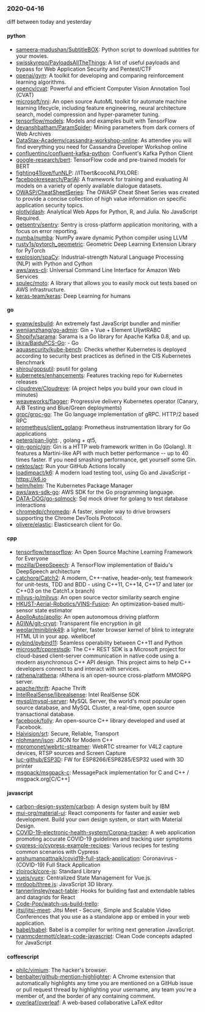 ### 2020-04-16
diff between today and yesterday

#### python
* [sameera-madushan/SubtitleBOX](https://github.com/sameera-madushan/SubtitleBOX): Python script to download subtitles for your movies.
* [swisskyrepo/PayloadsAllTheThings](https://github.com/swisskyrepo/PayloadsAllTheThings): A list of useful payloads and bypass for Web Application Security and Pentest/CTF
* [openai/gym](https://github.com/openai/gym): A toolkit for developing and comparing reinforcement learning algorithms.
* [opencv/cvat](https://github.com/opencv/cvat): Powerful and efficient Computer Vision Annotation Tool (CVAT)
* [microsoft/nni](https://github.com/microsoft/nni): An open source AutoML toolkit for automate machine learning lifecycle, including feature engineering, neural architecture search, model compression and hyper-parameter tuning.
* [tensorflow/models](https://github.com/tensorflow/models): Models and examples built with TensorFlow
* [devanshbatham/ParamSpider](https://github.com/devanshbatham/ParamSpider): Mining parameters from dark corners of Web Archives
* [DataStax-Academy/cassandra-workshop-online](https://github.com/DataStax-Academy/cassandra-workshop-online): As attendee you will find everything you need for Cassandra Developer Workshop online
* [confluentinc/confluent-kafka-python](https://github.com/confluentinc/confluent-kafka-python): Confluent's Kafka Python Client
* [google-research/bert](https://github.com/google-research/bert): TensorFlow code and pre-trained models for BERT
* [fighting41love/funNLP](https://github.com/fighting41love/funNLP): //ITbert&cocoNLPXLORE:
* [facebookresearch/ParlAI](https://github.com/facebookresearch/ParlAI): A framework for training and evaluating AI models on a variety of openly available dialogue datasets.
* [OWASP/CheatSheetSeries](https://github.com/OWASP/CheatSheetSeries): The OWASP Cheat Sheet Series was created to provide a concise collection of high value information on specific application security topics.
* [plotly/dash](https://github.com/plotly/dash): Analytical Web Apps for Python, R, and Julia. No JavaScript Required.
* [getsentry/sentry](https://github.com/getsentry/sentry): Sentry is cross-platform application monitoring, with a focus on error reporting.
* [numba/numba](https://github.com/numba/numba): NumPy aware dynamic Python compiler using LLVM
* [rusty1s/pytorch_geometric](https://github.com/rusty1s/pytorch_geometric): Geometric Deep Learning Extension Library for PyTorch
* [explosion/spaCy](https://github.com/explosion/spaCy):  Industrial-strength Natural Language Processing (NLP) with Python and Cython
* [aws/aws-cli](https://github.com/aws/aws-cli): Universal Command Line Interface for Amazon Web Services
* [spulec/moto](https://github.com/spulec/moto): A library that allows you to easily mock out tests based on AWS infrastructure.
* [keras-team/keras](https://github.com/keras-team/keras): Deep Learning for humans

#### go
* [evanw/esbuild](https://github.com/evanw/esbuild): An extremely fast JavaScript bundler and minifier
* [wenjianzhang/go-admin](https://github.com/wenjianzhang/go-admin): Gin + Vue + Element UIjwtRABC
* [Shopify/sarama](https://github.com/Shopify/sarama): Sarama is a Go library for Apache Kafka 0.8, and up.
* [iikira/BaiduPCS-Go](https://github.com/iikira/BaiduPCS-Go):  - Go
* [aquasecurity/kube-bench](https://github.com/aquasecurity/kube-bench): Checks whether Kubernetes is deployed according to security best practices as defined in the CIS Kubernetes Benchmark
* [shirou/gopsutil](https://github.com/shirou/gopsutil): psutil for golang
* [kubernetes/enhancements](https://github.com/kubernetes/enhancements): Features tracking repo for Kubernetes releases
* [cloudreve/Cloudreve](https://github.com/cloudreve/Cloudreve):  (A project helps you build your own cloud in minutes)
* [weaveworks/flagger](https://github.com/weaveworks/flagger): Progressive delivery Kubernetes operator (Canary, A/B Testing and Blue/Green deployments)
* [grpc/grpc-go](https://github.com/grpc/grpc-go): The Go language implementation of gRPC. HTTP/2 based RPC
* [prometheus/client_golang](https://github.com/prometheus/client_golang): Prometheus instrumentation library for Go applications
* [peterq/pan-light](https://github.com/peterq/pan-light): , golang + qt5, 
* [gin-gonic/gin](https://github.com/gin-gonic/gin): Gin is a HTTP web framework written in Go (Golang). It features a Martini-like API with much better performance -- up to 40 times faster. If you need smashing performance, get yourself some Gin.
* [nektos/act](https://github.com/nektos/act): Run your GitHub Actions locally 
* [loadimpact/k6](https://github.com/loadimpact/k6): A modern load testing tool, using Go and JavaScript - https://k6.io
* [helm/helm](https://github.com/helm/helm): The Kubernetes Package Manager
* [aws/aws-sdk-go](https://github.com/aws/aws-sdk-go): AWS SDK for the Go programming language.
* [DATA-DOG/go-sqlmock](https://github.com/DATA-DOG/go-sqlmock): Sql mock driver for golang to test database interactions
* [chromedp/chromedp](https://github.com/chromedp/chromedp): A faster, simpler way to drive browsers supporting the Chrome DevTools Protocol.
* [olivere/elastic](https://github.com/olivere/elastic): Elasticsearch client for Go.

#### cpp
* [tensorflow/tensorflow](https://github.com/tensorflow/tensorflow): An Open Source Machine Learning Framework for Everyone
* [mozilla/DeepSpeech](https://github.com/mozilla/DeepSpeech): A TensorFlow implementation of Baidu's DeepSpeech architecture
* [catchorg/Catch2](https://github.com/catchorg/Catch2): A modern, C++-native, header-only, test framework for unit-tests, TDD and BDD - using C++11, C++14, C++17 and later (or C++03 on the Catch1.x branch)
* [milvus-io/milvus](https://github.com/milvus-io/milvus): An open source vector similarity search engine
* [HKUST-Aerial-Robotics/VINS-Fusion](https://github.com/HKUST-Aerial-Robotics/VINS-Fusion): An optimization-based multi-sensor state estimator
* [ApolloAuto/apollo](https://github.com/ApolloAuto/apollo): An open autonomous driving platform
* [AGWA/git-crypt](https://github.com/AGWA/git-crypt): Transparent file encryption in git
* [weolar/miniblink49](https://github.com/weolar/miniblink49): a lighter, faster browser kernel of blink to integrate HTML UI in your app. wkelibcef
* [pybind/pybind11](https://github.com/pybind/pybind11): Seamless operability between C++11 and Python
* [microsoft/cpprestsdk](https://github.com/microsoft/cpprestsdk): The C++ REST SDK is a Microsoft project for cloud-based client-server communication in native code using a modern asynchronous C++ API design. This project aims to help C++ developers connect to and interact with services.
* [rathena/rathena](https://github.com/rathena/rathena): rAthena is an open-source cross-platform MMORPG server.
* [apache/thrift](https://github.com/apache/thrift): Apache Thrift
* [IntelRealSense/librealsense](https://github.com/IntelRealSense/librealsense): Intel RealSense SDK
* [mysql/mysql-server](https://github.com/mysql/mysql-server): MySQL Server, the world's most popular open source database, and MySQL Cluster, a real-time, open source transactional database.
* [facebook/folly](https://github.com/facebook/folly): An open-source C++ library developed and used at Facebook.
* [Haivision/srt](https://github.com/Haivision/srt): Secure, Reliable, Transport
* [nlohmann/json](https://github.com/nlohmann/json): JSON for Modern C++
* [mpromonet/webrtc-streamer](https://github.com/mpromonet/webrtc-streamer): WebRTC streamer for V4L2 capture devices, RTSP sources and Screen Capture
* [luc-github/ESP3D](https://github.com/luc-github/ESP3D): FW for ESP8266/ESP8285/ESP32 used with 3D printer
* [msgpack/msgpack-c](https://github.com/msgpack/msgpack-c): MessagePack implementation for C and C++ / msgpack.org[C/C++]

#### javascript
* [carbon-design-system/carbon](https://github.com/carbon-design-system/carbon): A design system built by IBM
* [mui-org/material-ui](https://github.com/mui-org/material-ui): React components for faster and easier web development. Build your own design system, or start with Material Design.
* [COVID-19-electronic-health-system/Corona-tracker](https://github.com/COVID-19-electronic-health-system/Corona-tracker): A web application promoting accurate COVID-19 guidelines and tracking user symptoms
* [cypress-io/cypress-example-recipes](https://github.com/cypress-io/cypress-example-recipes): Various recipes for testing common scenarios with Cypress
* [anshumanpattnaik/covid19-full-stack-application](https://github.com/anshumanpattnaik/covid19-full-stack-application): Coronavirus - (COVID-19) Full Stack Application
* [zloirock/core-js](https://github.com/zloirock/core-js): Standard Library
* [vuejs/vuex](https://github.com/vuejs/vuex):  Centralized State Management for Vue.js.
* [mrdoob/three.js](https://github.com/mrdoob/three.js): JavaScript 3D library.
* [tannerlinsley/react-table](https://github.com/tannerlinsley/react-table):  Hooks for building fast and extendable tables and datagrids for React
* [Code-Pop/watch-us-build-trello](https://github.com/Code-Pop/watch-us-build-trello): 
* [jitsi/jitsi-meet](https://github.com/jitsi/jitsi-meet): Jitsi Meet - Secure, Simple and Scalable Video Conferences that you use as a standalone app or embed in your web application.
* [babel/babel](https://github.com/babel/babel):  Babel is a compiler for writing next generation JavaScript.
* [ryanmcdermott/clean-code-javascript](https://github.com/ryanmcdermott/clean-code-javascript):  Clean Code concepts adapted for JavaScript

#### coffeescript
* [philc/vimium](https://github.com/philc/vimium): The hacker's browser.
* [benbalter/github-mention-highlighter](https://github.com/benbalter/github-mention-highlighter): A Chrome extension that automatically highlights any time you are mentioned on a GitHub issue or pull request thread by highlighting your username, any team you're a member of, and the border of any containing comment.
* [overleaf/overleaf](https://github.com/overleaf/overleaf): A web-based collaborative LaTeX editor
